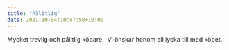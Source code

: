 ```yaml
---
title: "Pålitlig"
date: 2021-10-04T10:47:58+10:00
---
```


Mycket trevlig och pålitlig köpare.  Vi önskar honom all lycka till med köpet.
